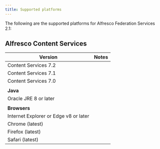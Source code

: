 ```yaml
---
title: Supported platforms
---
```


The following are the supported platforms for Alfresco Federation Services 2.1:

## Alfresco Content Services

| Version | Notes |
| ------- | ----- |
| Content Services 7.2 | |
| Content Services 7.1 | |
| Content Services 7.0 | |
| | |
| **Java** | |
| Oracle JRE 8 or later | |
| | |
| **Browsers** | |
| Internet Explorer or Edge v8 or later | |
| Chrome (latest) | |
| Firefox (latest) | |
| Safari (latest) | |
